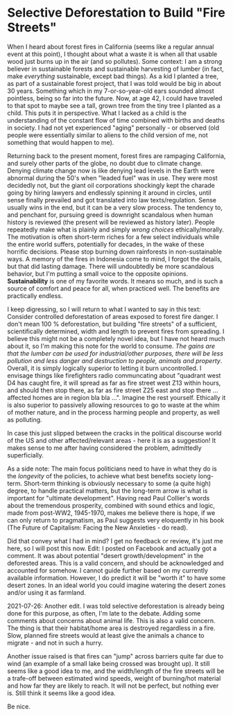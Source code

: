 # Selective Deforestation to Build "Fire Streets"

When I heard about forest fires in California (seems like a regular annual event at this point), I thought about what a waste it is when all that usable wood
just burns up in the air (and so pollutes). Some context: 
I am a strong believer in sustainable forests and sustainable harvesting of lumber (in fact, make _everything_ sustainable, except bad things). As a kid 
I planted a tree, as part of a sustainable forest project, that I was told would be big in about 30
years. Something which in my 7-or-so-year-old ears sounded almost pointless, being so far into the future. Now, at age 42, I could have traveled 
to that spot to maybe see
a tall, grown tree from the tiny tree I planted as a child. This puts it in perspective. What I lacked as a child is the understanding of the constant flow
of time combined with births and deaths in society. I had not yet experienced "aging" personally - or observed (old people were essentially 
similar to aliens to the child version of me, not something that would happen to me).

Returning back to the present moment, forest fires are rampaging California, and surely other parts of the globe,
no doubt due to climate change. Denying climate change now is like denying lead levels in the
Earth were abnormal during the 50's when "leaded fuel" was in use. They were most decidedly not, but the giant oil corporations shockingly kept the 
charade going by hiring lawyers and endlessly spinning it around in circles, until sense finally prevailed and
got translated into law texts/regulation. Sense usually wins in the end, but it can be a very slow process. The
tendency to, and penchant for, pursuing greed is downright scandalous when human history is reviewed (the present will be reviewed as history later). People
repeatedly make what is plainly and simply _wrong choices_ ethically/morally. The motivation is often short-term riches for a few select individuals 
while the entire world suffers, potentially for decades, 
in the wake of these horrific decisions. Please stop burning down rainforests in non-sustainable ways. A memory of the fires in Indonesia come to mind, I forgot
the details, but that did lasting damage. There will undoubtedly be more scandalous behavior, but I'm putting a small voice to 
the opposite opinions. __Sustainability__ is 
one of my favorite words. It means so much, and is such a source of comfort and peace for all, when practiced well. The benefits are practically endless.

I keep digressing, so I will return to what I wanted to say in this text: Consider controlled deforestation of areas exposed to forest fire danger. I don't
mean 100 % deforestation, but building "fire streets" of a sufficient, scientifically determined, width and length to prevent fires from spreading. I believe
this might not be a completely novel idea, but I have not heard much about it, so I'm making this note for the world to consume.
_The gains are that the lumber can be used for industrial/other purposes, there will be less pollution and less danger and
destruction to people, animals and property_. Overall,
it is simply logically superior to letting it burn uncontrolled. I envisage things like firefighters radio communcating about "quadrant west D4
has caught fire, it will spread as far as fire street west Z13 within hours, and should then stop there, as
far as fire street Z25 east and stop there ... affected homes are in region bla bla ...". Imagine
the rest yourself. Ethically it is also superior to passively allowing resources to go to waste at the whim of mother nature, and in the process harming
people and property, as well as polluting.

In case this just slipped between the cracks in the political discourse world of the US and other affected/relevant areas - here it is as a suggestion!
It makes sense to me after having considered the problem, admittedly superficially.

As a side note:
The main focus politicians need to have in what they do is the _longevity_ of the policies, to achieve what best benefits society long-term. Short-term thinking
is obviously necessary to some (a quite high) degree, to handle practical matters, but the long-term arrow is what is important for "ultimate development".
Having read Paul Collier's
words about the tremendous prosperity, combined with sound ethics and logic, made from post-WW2, 1945-1970, makes me believe there 
is hope, if we can only return to pragmatism, as Paul suggests very eloquently in his book (The Future of Capitalism: Facing the New Anxieties - do read).

Did that convey what I had in mind? I get no feedback or review, it's just me here, so I will post this now. Edit: I posted on Facebook and actually 
got a comment. It was 
about potential "desert growth/development" in the deforested areas. This is a valid concern, and should be acknowledged and accounted for somehow. I cannot
guide further based on my currently available information. However, I do predict it will be "worth it" to have some desert zones. In an ideal world you could
imagine watering the desert zones and/or using it as farmland.

2021-07-26: Another edit. I was told selective deforestation is already being done for this purpose, as often, I'm late to the debate.
Adding some comments about concerns about animal life. This is also a valid concern. The thing is that their habitat/home area is
destroyed regardless in a fire. Slow, planned fire streets would at least give the animals a chance to migrate - and not in such a hurry.

Another issue raised is that fires can "jump" across barriers quite far due to wind (an example of a small lake being crossed was brought up).
It still seems like a good idea to me, and the width/length of the
fire streets will be a trafe-off between estimated wind speeds, weight of burning/hot material and how far they are likely to reach. It will not be perfect,
but nothing ever is. Still think it seems like a good idea.

Be nice.
